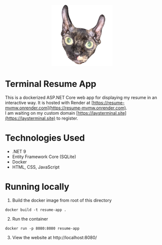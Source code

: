 <p align="center"><img alt="my-cat-chai" src="chai.png" height="200" /></p>

# Terminal Resume App
This is a dockerized ASP.NET Core web app for displaying my resume in an interactive way.
It is hosted with Render at [https://resume-mvmw.onrender.com](https://resume-mvmw.onrender.com).  
I am waiting on my custom domain [https://laysterminal.site](https://laysterminal.site) to register.

# Technologies Used
- .NET 9
- Entity Framework Core (SQLite)
- Docker
- HTML, CSS, JavaScript

# Running locally
1. Build the docker image from root of this directory
```
docker build -t resume-app .
```
2. Run the container
```
docker run -p 8080:8080 resume-app
```
3. View the website at http://localhost:8080/


